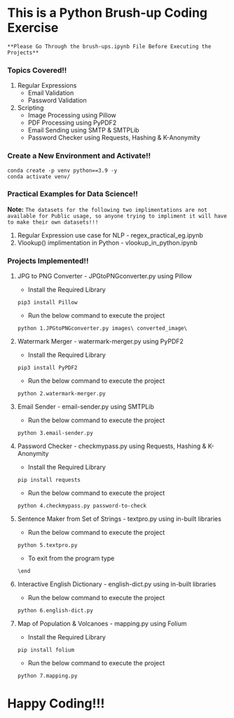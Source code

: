 # This is a Python Brush-up Coding Exercise
```**Please Go Through the brush-ups.ipynb File Before Executing the Projects**```
### Topics Covered!!

1. Regular Expressions
    * Email Validation
    * Password Validation
2. Scripting
    * Image Processing using Pillow
    * PDF Processing using PyPDF2
    * Email Sending using SMTP & SMTPLib
    * Password Checker using Requests, Hashing & K-Anonymity


### Create a New Environment and Activate!!

```
conda create -p venv python==3.9 -y
conda activate venv/
```

### Practical Examples for Data Science!!

**Note:** ` The datasets for the following two implimentations are not available for Public usage, so anyone trying to impliment it will have to make their own datasets!!!  `

1. Regular Expression use case for NLP - regex_practical_eg.ipynb
2. Vlookup() implimentation in Python - vlookup_in_python.ipynb

### Projects Implemented!!

1. JPG to PNG Converter - JPGtoPNGconverter.py using Pillow
    * Install the Required Library
    ```
    pip3 install Pillow
    ```
    * Run the below command to execute the project
    ```
    python 1.JPGtoPNGconverter.py images\ converted_image\
    ```

2. Watermark Merger - watermark-merger.py using PyPDF2
    * Install the Required Library
    ```
    pip3 install PyPDF2
    ```
    * Run the below command to execute the project
    ```
    python 2.watermark-merger.py
    ```

3. Email Sender - email-sender.py using SMTPLib
    * Run the below command to execute the project
    ```
    python 3.email-sender.py
    ```

4. Password Checker - checkmypass.py using Requests, Hashing & K-Anonymity
    * Install the Required Library
    ```
    pip install requests
    ```
    * Run the below command to execute the project
    ```
    python 4.checkmypass.py password-to-check
    ```

5. Sentence Maker from Set of Strings - textpro.py using in-built libraries
    * Run the below command to execute the project
    ```
    python 5.textpro.py
    ```
    * To exit from the program type 
    ```
    \end
    ```

6. Interactive English Dictionary - english-dict.py using in-built libraries 
    * Run the below command to execute the project
    ```
    python 6.english-dict.py
    ```

7. Map of Population & Volcanoes - mapping.py using Folium
    * Install the Required Library
    ```
    pip install folium
    ```
    * Run the below command to execute the project
    ```
    python 7.mapping.py
    ```



# Happy Coding!!!